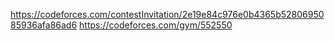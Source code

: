 https://codeforces.com/contestInvitation/2e19e84c976e0b4365b5280695085936afa86ad6
https://codeforces.com/gym/552550